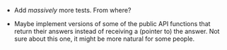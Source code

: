 * Add *massively* more tests.  From where?

* Maybe implement versions of some of the public API functions that return
  their answers instead of receiving a (pointer to) the answer.  Not sure about
  this one, it might be more natural for some people.
